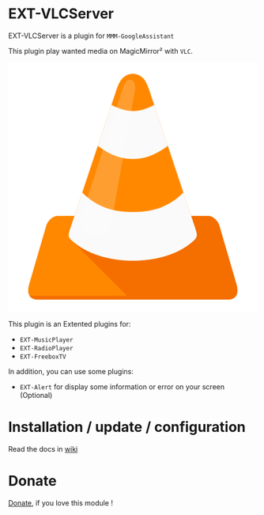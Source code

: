 # EXT-VLCServer

EXT-VLCServer is a plugin for `MMM-GoogleAssistant`

This plugin play wanted media on MagicMirror² with `VLC`.

![](https://github.com/bugsounet/EXT-VLCServer/blob/dev/vlc-logo.png?raw=true)

This plugin is an Extented plugins for:
  * `EXT-MusicPlayer`
  * `EXT-RadioPlayer`
  * `EXT-FreeboxTV`

In addition, you can use some plugins:
  * `EXT-Alert` for display some information or error on your screen (Optional)

# Installation / update / configuration

Read the docs in [wiki](https://wiki.bugsounet.fr/EXT-VLCServer)

# Donate
 [Donate](https://www.paypal.com/cgi-bin/webscr?cmd=_s-xclick&hosted_button_id=TTHRH94Y4KL36&source=url), if you love this module !
